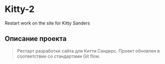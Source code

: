# Kitty-2
Restart work on the site for Kitty Sanders

## Описание проекта
> Рестарт разработки сайта для Китти Сандерс. Проект обновлен в соответствии со стандартами Git flow.

